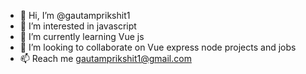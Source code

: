 - 👋 Hi, I’m @gautamprikshit1
- 👀 I’m interested in javascript
- 🌱 I’m currently learning Vue js
- 💞️ I’m looking to collaborate on Vue express node projects and jobs
- 📫 Reach me gautamprikshit1@gmail.com

<!---
gautamprikshit1/gautamprikshit1 is a ✨ special ✨ repository because its `README.md` (this file) appears on your GitHub profile.
You can click the Preview link to take a look at your changes.
--->
